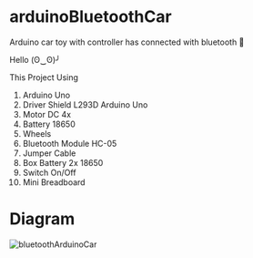 # arduinoBluetoothCar
Arduino car toy with controller has connected with bluetooth 🚗

Hello (ʘ‿ʘ)╯

This Project Using
1. Arduino Uno
2. Driver Shield L293D Arduino Uno
3. Motor DC 4x
4. Battery 18650
5. Wheels
6. Bluetooth Module HC-05
7. Jumper Cable
8. Box Battery 2x 18650
9. Switch On/Off
10. Mini Breadboard

# Diagram 

![bluetoothArduinoCar](https://user-images.githubusercontent.com/99522867/164149185-ac463574-85fa-41ae-9fa3-b2f4d06415d4.png)
